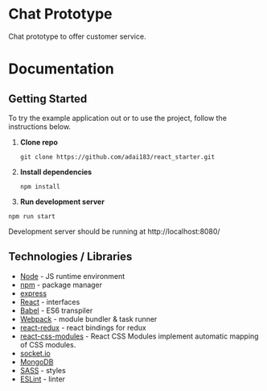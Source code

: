 
# Chat Prototype

Chat prototype to offer customer service.

# Documentation

## Getting Started
To try the example application out or to use the project, follow the instructions below.

1. **Clone repo**

    `git clone https://github.com/adai183/react_starter.git`

2. **Install dependencies**

    `npm install`

3. **Run development server**

  `npm run start`

   Development server should be running at http://localhost:8080/




## Technologies / Libraries

- [Node](https://nodejs.org/en/) - JS runtime environment
- [npm](https://www.npmjs.com/) - package manager
- [express](http://expressjs.com/)
- [React](https://facebook.github.io/react/) - interfaces
- [Babel](https://babeljs.io/) - ES6 transpiler
- [Webpack](https://webpack.github.io/) - module bundler & task runner
- [react-redux](https://github.com/rackt/react-redux) - react bindings for redux
- [react-css-modules](https://github.com/gajus/react-css-modules) - React CSS Modules implement automatic mapping of CSS modules.
- [socket.io](http://socket.io/)
- [MongoDB](https://www.mongodb.com/)
- [SASS](http://sass-lang.com/) - styles
- [ESLint](http://eslint.org/) - linter
